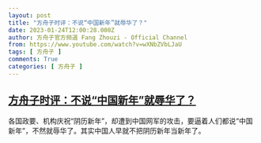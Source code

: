 ```yaml
---
layout: post
title: "方舟子时评：不说“中国新年”就辱华了？"
date: 2023-01-24T12:00:28.000Z
author: 方舟子官方频道 Fang Zhouzi - Official Channel
from: https://www.youtube.com/watch?v=wXNbZVbLJaU
tags: [ 方舟子 ]
comments: True
categories: [ 方舟子 ]
---
```

<!--1674561628000-->
[方舟子时评：不说“中国新年”就辱华了？](https://www.youtube.com/watch?v=wXNbZVbLJaU)
------

<div>
各国政要、机构庆祝“阴历新年”，却遭到中国网军的攻击，要逼着人们都说“中国新年”，不然就辱华了。其实中国人早就不把阴历新年当新年了。
</div>
